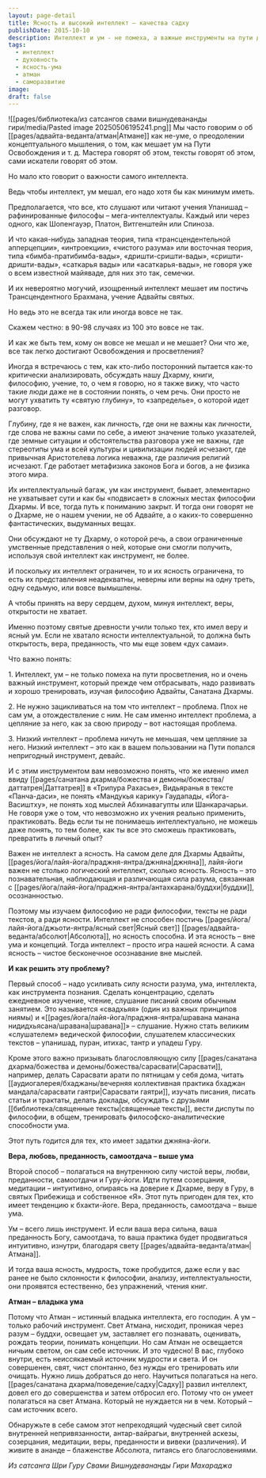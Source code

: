 ```yaml
---
layout: page-detail
title: Ясность и высокий интеллект – качества садху
publishDate: 2015-10-10
description: Интеллект и ум - не помеха, а важные инструменты на пути духовного освобождения, которые нужно развивать и тренировать. Проблема - не в самом интеллекте, а в отождествлении с ним или его низком уровне. Главное - ясность ума и осознанность. Для продвижения нужны либо развитие интеллекта через философию, либо путь веры и преданности. Атман - источник мудрости, к которому ведут внутренняя непривязанность и медитация.
tags:
  - интеллект
  - духовность
  - ясность-ума
  - атман
  - саморазвитие
image: 
draft: false
---
```

![[pages/библиотека/из сатсангов свами вишнудевананды гири/media/Pasted image 20250506195241.png]]
Мы часто говорим о об [[pages/адвайта-веданта/атман|Атмане]] как не-уме, о преодолении концептуального мышления, о том, как мешает ум на Пути Освобождения и т. д. Мастера говорят об этом, тексты говорят об этом, сами искатели говорят об этом.

Но мало кто говорит о важности самого интеллекта.

Ведь чтобы интеллект, ум мешал, его надо хотя бы как минимум иметь.

Предполагается, что все, кто слушают или читают учения Упанишад – рафинированные философы – мега-интеллектуалы. Каждый или через одного, как Шопенгауэр, Платон, Витгенштейн или Спиноза.

И что какая-нибудь западная теория, типа «трансцендентельной апперцепции», «интроекции», «чистого разума» или восточная теория, типа «бимба-пратибимба-вады», «дришти-сришти-вады», «сришти-дришти-вады», «саткарья вады» или «асаткарья-вады», не говоря уже о всем известной майяваде, для них это так, семечки. 

И их невероятно могучий, изощренный интеллект мешает им постичь Трансцендентного Брахмана, учение Адвайты святых.

Но ведь это не всегда так или иногда вовсе не так.

Скажем честно: в 90-98 случаях из 100 это вовсе не так.

И как же быть тем, кому он вовсе не мешал и не мешает? Они что же, все так легко достигают Освобождения и просветления?

Иногда я встречаюсь с тем, как кто-либо посторонний пытается как-то критически анализировать, обсуждать нашу Дхарму, книги, философию, учение, то, о чем я говорю, но я также вижу, что часто такие люди даже не в состоянии понять, о чем речь. Они просто не могут ухватить ту «святую глубину», то «запределье», о которой идет разговор.

Глубину, где я не важен, как личность, где они не важны как личности, где слова не важны сами по себе, а имеют значение только указателей, где земные ситуации и обстоятельства разговора уже не важны, где стереотипы ума и всей культуры и цивилизации людей исчезают, где привычная Аристотелева логика неважна, где различия религий исчезают. Где работает метафизика законов Бога и богов, а не физика этого мира.

Их интеллектуальный багаж, ум как инструмент, бывает, элементарно не ухватывает сути и как бы «подвисает» в сложных местах философии Дхармы. И все, тогда путь к пониманию закрыт. И тогда они говорят не о Дхарме, не о нашем учении, не об Адвайте, а о каких-то совершенно фантастических, выдуманных вещах.

Они обсуждают не ту Дхарму, о которой речь, а свои ограниченные умственные представления о ней, которые они смогли получить, используя свой интеллект как инструмент, не более. 

И поскольку их интеллект ограничен, то и их ясность ограничена, то есть их представления неадекватны, неверны или верны на одну треть, одну седьмую, или вовсе вымышлены.

А чтобы принять на веру сердцем, духом, минуя интеллект, веры, открытости не хватает.

Именно поэтому святые древности учили только тех, кто имел веру и ясный ум. Если не хватало ясности интеллектуальной, то должна быть открытость, вера, преданность, что мы еще зовем «дух самаи».

Что важно понять:

1\. Интеллект, ум – не только помеха на пути просветления, но и очень важный инструмент, который прежде чем отбрасывать, надо развивать и хорошо тренировать, изучая философию Адвайты, Санатана Дхармы.

2\. Не нужно зацикливаться на том что интеллект – проблема. Плох не сам ум, а отождествление с ним. Не сам именно интеллект проблема, а цепляние за него, как за свою природу – вот настоящая проблема.

3\. Низкий интеллект – проблема ничуть не меньшая, чем цепляние за него. Низкий интеллект – это как в вашем пользовании на Пути попался непригодный инструмент, девайс. 

И с этим инструментом вам невозможно понять, что же именно имел ввиду [[pages/санатана дхарма/божества и демоны/божества/даттатрея|Даттатрея]] в «Трипура Рахасье», Видьяранья в тексте «Панча-даси», не понять «Мандукья карику» Гаудапады, «Йога-Васиштху», не понять ход мыслей Абхинавагупты или Шанкарачарьи. Не говоря уже о том, что невозможно их учения реально применить, практиковать. Ведь если ты не понимаешь интеллектуально, не можешь даже понять, то тем более, как ты все это сможешь практиковать, превратить в личный опыт?

Важен не интеллект а ясность. На самом деле для Дхармы Адвайты, [[pages/йога/лайя-йога/праджня-янтра/джняна|джняна]], лайя-йоги важен не столько логический интеллект, сколько ясность. Ясность – это познавательная, наблюдающая и различающая сила разума, связанная с [[pages/йога/лайя-йога/праджня-янтра/антахкарана/буддхи|буддхи]], осознанностью.

Поэтому мы изучаем философию не ради философии, тексты не ради текстов, а ради ясности. Интеллект не способен постичь [[pages/йога/лайя-йога/джьоти-янтра/ясный свет|Ясный свет]] [[pages/адвайта-веданта/абсолют|Абсолюта]], но ясность способна. И эта ясность – вне ума и концепций. Тогда интеллект – просто игра нашей ясности. А сама ясность – чистое бесконечное осознавание вне мыслей.

**И как решить эту проблему?**

Первый способ – надо усиливать силу ясности разума, ума, интеллекта, как инструмента познания. Сделать концентрацию, сделать ежедневное изучение, чтение, слушание писаний своим обычным занятием. Это называется «свадхьяя» (один из важных принципов ниямы) и «[[pages/йога/лайя-йога/праджня-янтра/шравана манана нидидхьясана/шравана|шравана]]» – слушание. Нужно стать великим «слушателем» ведической философии, слушателем классических текстов – упанишад, пуран, итихас, тантр и упадеш Гуру.

Кроме этого важно призывать благословляющую силу [[pages/санатана дхарма/божества и демоны/божества/сарасвати|Сарасвати]], например, делать Сарасвати арати по пятницам у себя дома, читать [[аудиогалерея/бхаджаны/вечерняя коллективная практика бхаджан мандала/сарасвати гаятри|Сарасвати гаятри]], изучать писания, писать статьи и трактаты, делать доклады, обсуждать с друзьями [[библиотека/священные тексты|священные тексты]], вести диспуты по философии, в общем, тренировать философско-аналитические способности ума.

Этот путь годится для тех, кто имеет задатки джняна-йоги.

**Вера, любовь, преданность, самоотдача – выше ума**

Второй способ – полагаться на внутреннюю силу чистой веры, любви, преданности, самоотдачи и Гуру-йоги. Идти путем созерцания, медитации – интуитивно, опираясь на доверие к Дхарме, веру в Гуру, в святых Прибежища и собственное «Я». Этот путь пригоден для тех, кто имеет тенденцию к бхакти-йоге. Вера, преданность, самоотдача – выше ума.

Ум – всего лишь инструмент. И если ваша вера сильна, ваша преданность Богу, самоотдача, то ваша практика будет продвигаться интуитивно, изнутри, благодаря свету [[pages/адвайта-веданта/атман|Атмана]].

И тогда ваша ясность, мудрость, тоже пробудится, даже если у вас ранее не было склонности к философии, анализу, интеллектуальности, они проявятся естественно, без упражнений, чтения книг.

**Атман – владыка ума**

Потому что Атман – истинный владыка интеллекта, его господин. А ум – только рабочий инструмент. Свет Атмана, нисходит, проникая через разум – буддхи, освещает ум, заставляет его познавать, оценивать, рождать теории, понимать концепции. Но сам Атман не освещается ничьим светом, он сам себе источник. И это чудесно! В вас, глубоко внутри, есть неиссякаемый источник мудрости и света. И он совершенен, свят, чист спонтанно, без нужды его тренировать или очищать. Нужно лишь добраться до него. Научиться полагаться на него. [[pages/санатана дхарма/поведение/садху|Садху]] развил интеллект, довел его до совершенства и затем отбросил его. Потому что он умеет полагаться на свет Атмана. Который не нуждается ни в чем. Который – сам источник всего.

Обнаружьте в себе самом этот непреходящий чудесный свет силой внутренней непривязанности, антар-вайрагьи, внутренней аскезы, созерцания, медитации, веры, преданности и вивеки (различения). И живите в ананде – блаженстве Абсолюта, питаясь его благословениями.

*Из сатсанга Шри Гуру Свами Вишнудевананды Гири Махараджа*
